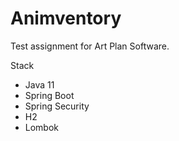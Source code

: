 # Animventory
Test assignment for Art Plan Software.

Stack
- Java 11
- Spring Boot
- Spring Security
- H2
- Lombok

